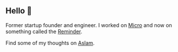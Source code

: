 ## Hello 👋

Former startup founder and engineer. I worked on [Micro](https://github.com/micro) and now on something called the [Reminder](https://github.com/asim/reminder).

Find some of my thoughts on [Aslam](https://aslam.com).
